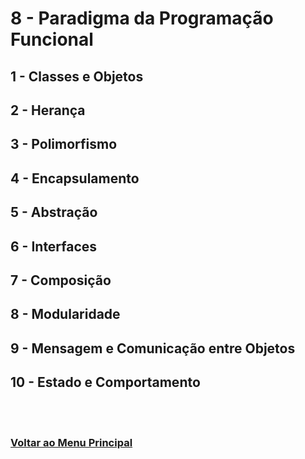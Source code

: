 # 8 - Paradigma da Programação Funcional

## 1 - Classes e Objetos

## 2 - Herança

## 3 - Polimorfismo

## 4 - Encapsulamento

## 5 - Abstração

## 6 - Interfaces

## 7 - Composição

## 8 - Modularidade

## 9 - Mensagem e Comunicação entre Objetos

## 10 - Estado e Comportamento

<br><br>

### [Voltar ao Menu Principal](README-PTBR.md)